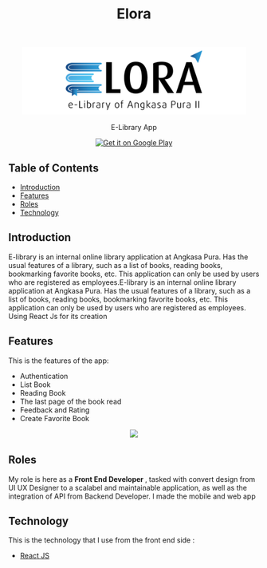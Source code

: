 <h1 align="center"> Elora </h1> <br>
<p align="center">
  <a>
    <img alt="GitPoint" title="GitPoint" src="https://github.com/DafaZakhulhaq27/portofolio_desc/blob/master/assets/elora_logo.png?raw=true" width="450">
  </a>
</p>

<p align="center">
  E-Library App
</p>

<p align="center">

  <a href="https://play.google.com/store/apps/details?id=com.infomedia.ap2_internal">
    <img alt="Get it on Google Play" title="Google Play" src="http://i.imgur.com/mtGRPuM.png" width="140">
  </a>
</p>

<!-- START doctoc generated TOC please keep comment here to allow auto update -->
<!-- DON'T EDIT THIS SECTION, INSTEAD RE-RUN doctoc TO UPDATE -->
## Table of Contents

- [Introduction](#introduction)
- [Features](#features)
- [Roles](#roles)
- [Technology](#technology)

<!-- END doctoc generated TOC please keep comment here to allow auto update -->

## Introduction

E-library is an internal online library application at Angkasa Pura. Has the usual features of a library, such as a list of books, reading books, bookmarking favorite books, etc. This application can only be used by users who are registered as employees.E-library is an internal online library application at Angkasa Pura. Has the usual features of a library, such as a list of books, reading books, bookmarking favorite books, etc. This application can only be used by users who are registered as employees. Using React Js for its creation

## Features

This is the features of the app:

* Authentication
* List Book
* Reading Book
* The last page of the book read
* Feedback and Rating
* Create Favorite Book

<p align="center">
  <img src = "https://github.com/DafaZakhulhaq27/portofolio_desc/blob/master/assets/elora_ss.png?raw=true" width=700>
</p>

## Roles

My role is here as a <strong>Front End Developer </strong>, tasked with convert design from UI UX Designer to a scalabel and maintainable application, as well as the integration of API from Backend Developer. I made the mobile and web app

## Technology
This is the technology that I use from the front end side :
- [React JS](https://reactjs.org/)
